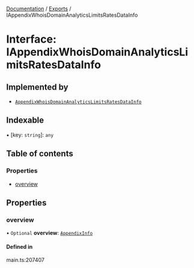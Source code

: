 [Documentation](../README.md) / [Exports](../modules.md) / IAppendixWhoisDomainAnalyticsLimitsRatesDataInfo

# Interface: IAppendixWhoisDomainAnalyticsLimitsRatesDataInfo

## Implemented by

- [`AppendixWhoisDomainAnalyticsLimitsRatesDataInfo`](../classes/AppendixWhoisDomainAnalyticsLimitsRatesDataInfo.md)

## Indexable

▪ [key: `string`]: `any`

## Table of contents

### Properties

- [overview](IAppendixWhoisDomainAnalyticsLimitsRatesDataInfo.md#overview)

## Properties

### overview

• `Optional` **overview**: [`AppendixInfo`](../classes/AppendixInfo.md)

#### Defined in

main.ts:207407
